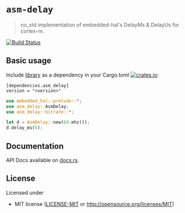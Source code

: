 # `asm-delay`

> no_std implementation of embedded-hal's DelayMs & DelayUs for cortex-m.

[![Build Status](https://travis-ci.org/copterust/asm-delay.svg?branch=master)](https://travis-ci.org/copterust/asm-delay)


## Basic usage

Include [library](https://crates.io/crates/asm-delay) as a dependency in your Cargo.toml
[![crates.io](http://meritbadge.herokuapp.com/asm-delay?style=flat-square)](https://crates.io/crates/asm-delay):

```
[dependencies.asm_delay]
version = "<version>"
```

```rust
use embedded_hal::prelude::*;
use asm_delay::AsmDelay;
use asm_delay::bitrate::*;

let d = AsmDelay::new(64.mhz());
d.delay_ms(5);
```

## Documentation

API Docs available on [docs.rs](https://docs.rs/asm-delay).

## License

Licensed under

- MIT license ([LICENSE-MIT](LICENSE-MIT) or http://opensource.org/licenses/MIT)
